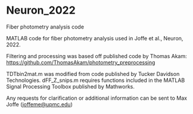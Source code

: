 # Neuron_2022
Fiber photometry analysis code

MATLAB code for fiber photometry analysis used in Joffe et al., Neuron, 2022.

Filtering and processing was based off published code by Thomas Akam: 
https://github.com/ThomasAkam/photometry_preprocessing

TDTbin2mat.m was modified from code published by Tucker Davidson Technologies. dFF_Z_snips.m requires functions included in the MATLAB Signal Processing Toolbox published by Mathworks.

Any requests for clarification or additional information can be sent to Max Joffe (joffeme@upmc.edu)
